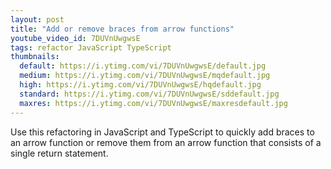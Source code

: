 ```yaml
---
layout: post
title: "Add or remove braces from arrow functions"
youtube_video_id: 7DUVnUwgwsE
tags: refactor JavaScript TypeScript 
thumbnails:
  default: https://i.ytimg.com/vi/7DUVnUwgwsE/default.jpg
  medium: https://i.ytimg.com/vi/7DUVnUwgwsE/mqdefault.jpg
  high: https://i.ytimg.com/vi/7DUVnUwgwsE/hqdefault.jpg
  standard: https://i.ytimg.com/vi/7DUVnUwgwsE/sddefault.jpg
  maxres: https://i.ytimg.com/vi/7DUVnUwgwsE/maxresdefault.jpg
---
```


Use this refactoring in JavaScript and TypeScript to quickly add braces to an arrow function or remove them from an arrow function that consists of a single return statement.
